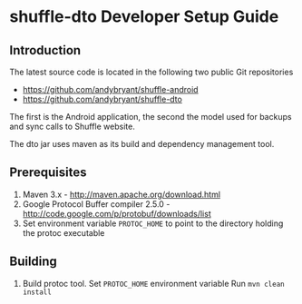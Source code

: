 # shuffle-dto Developer Setup Guide

## Introduction

The latest source code is located in the following two public Git repositories

- https://github.com/andybryant/shuffle-android
- https://github.com/andybryant/shuffle-dto

The first is the Android application, the second the model used for backups and sync calls to Shuffle website.

The dto jar uses maven as its build and dependency management tool.

## Prerequisites

1.  Maven 3.x - http://maven.apache.org/download.html
2.  Google Protocol Buffer compiler 2.5.0 - http://code.google.com/p/protobuf/downloads/list
3.  Set environment variable ```PROTOC_HOME``` to point to the directory holding the protoc executable

## Building

1.  Build protoc tool.
Set ```PROTOC_HOME``` environment variable
Run ```mvn clean install```
